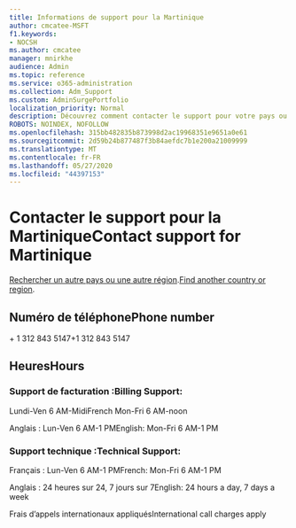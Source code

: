 ```yaml
---
title: Informations de support pour la Martinique
author: cmcatee-MSFT
f1.keywords:
- NOCSH
ms.author: cmcatee
manager: mnirkhe
audience: Admin
ms.topic: reference
ms.service: o365-administration
ms.collection: Adm_Support
ms.custom: AdminSurgePortfolio
localization_priority: Normal
description: Découvrez comment contacter le support pour votre pays ou région.
ROBOTS: NOINDEX, NOFOLLOW
ms.openlocfilehash: 315bb482835b873998d2ac19968351e9651a0e61
ms.sourcegitcommit: 2d59b24b877487f3b84aefdc7b1e200a21009999
ms.translationtype: MT
ms.contentlocale: fr-FR
ms.lasthandoff: 05/27/2020
ms.locfileid: "44397153"
---
```

# <a name="contact-support-for-martinique"></a><span data-ttu-id="cec77-103">Contacter le support pour la Martinique</span><span class="sxs-lookup"><span data-stu-id="cec77-103">Contact support for Martinique</span></span>

<span data-ttu-id="cec77-104">[Rechercher un autre pays ou une autre région](../contact-support-for-business-products.md).</span><span class="sxs-lookup"><span data-stu-id="cec77-104">[Find another country or region](../contact-support-for-business-products.md).</span></span>

## <a name="phone-number"></a><span data-ttu-id="cec77-105">Numéro de téléphone</span><span class="sxs-lookup"><span data-stu-id="cec77-105">Phone number</span></span>
<span data-ttu-id="cec77-106">+ 1 312 843 5147</span><span class="sxs-lookup"><span data-stu-id="cec77-106">+1 312 843 5147</span></span>

## <a name="hours"></a><span data-ttu-id="cec77-107">Heures</span><span class="sxs-lookup"><span data-stu-id="cec77-107">Hours</span></span>
### <a name="billing-support"></a><span data-ttu-id="cec77-108">Support de facturation :</span><span class="sxs-lookup"><span data-stu-id="cec77-108">Billing Support:</span></span>

<span data-ttu-id="cec77-109">Lundi-Ven 6 AM-Midi</span><span class="sxs-lookup"><span data-stu-id="cec77-109">French Mon-Fri 6 AM-noon</span></span>

<span data-ttu-id="cec77-110">Anglais : Lun-Ven 6 AM-1 PM</span><span class="sxs-lookup"><span data-stu-id="cec77-110">English: Mon-Fri 6 AM-1 PM</span></span>

### <a name="technical-support"></a><span data-ttu-id="cec77-111">Support technique :</span><span class="sxs-lookup"><span data-stu-id="cec77-111">Technical Support:</span></span>

<span data-ttu-id="cec77-112">Français : Lun-Ven 6 AM-1 PM</span><span class="sxs-lookup"><span data-stu-id="cec77-112">French: Mon-Fri 6 AM-1 PM</span></span>

<span data-ttu-id="cec77-113">Anglais : 24 heures sur 24, 7 jours sur 7</span><span class="sxs-lookup"><span data-stu-id="cec77-113">English: 24 hours a day, 7 days a week</span></span>

<span data-ttu-id="cec77-114">Frais d’appels internationaux appliqués</span><span class="sxs-lookup"><span data-stu-id="cec77-114">International call charges apply</span></span>
